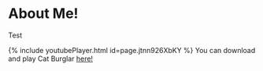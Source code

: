 <h1> About Me! </h1>
<p> Test </p>


{% include youtubePlayer.html id=page.jtnn926XbKY %}
You can download and play Cat Burglar [here!](https://github.com/stevencoombe/Game-Dev-Sim/releases "Cat Burglar")
